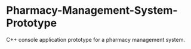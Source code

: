 # Pharmacy-Management-System-Prototype
C++ console application prototype for a pharmacy management system.
